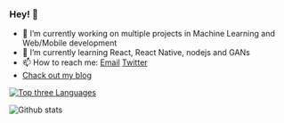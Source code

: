 ### Hey! 👋

- 🔭 I’m currently working on multiple projects in Machine Learning and Web/Mobile development
- 🌱 I’m currently learning React, React Native, nodejs and GANs
- 📫 How to reach me: <a href="mailto:pluitel11@gmail.com" target="_blank">Email</a> <a href="https://www.twitter.com/@pratikHluitel" target="_blank">Twitter</a>
- [Chack out my blog](https://pratikl.com.np)

[![Top three Languages](https://github-readme-stats.vercel.app/api/top-langs/?username=pratikluitel&theme=radical&hide=jupyter+notebook,css)](https://github.com/anuraghazra/github-readme-stats)

![Github stats](https://github-readme-stats.vercel.app/api?username=pratikluitel&hide=stars&count_private=true&theme=radical&&show_icons=true)

